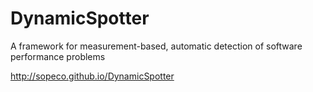 DynamicSpotter
==============

A framework for measurement-based, automatic detection of software performance problems 

http://sopeco.github.io/DynamicSpotter

